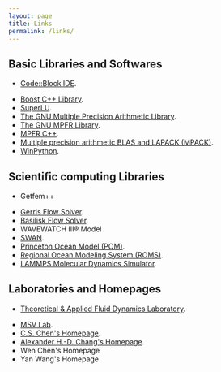 ```yaml
---
layout: page
title: Links
permalink: /links/
---
```


## Basic Libraries and Softwares

* [Code::Block IDE](http://www.codeblocks.org/).
- [Boost C++ Library](https://www.boost.org/).
- [SuperLU](https://crd-legacy.lbl.gov/~xiaoye/SuperLU/).
- [The GNU Multiple Precision Arithmetic Library](https://gmplib.org/).
- [The GNU MPFR Library](https://www.mpfr.org/).
- [MPFR C++](http://www.holoborodko.com/pavel/mpfr/).
- [Multiple precision arithmetic BLAS and LAPACK (MPACK)](http://mplapack.sourceforge.net/).
- [WinPython](http://winpython.sourceforge.net/).


## Scientific computing Libraries

* Getfem++
- [Gerris Flow Solver](http://gfs.sourceforge.net/wiki/index.php/Main_Page).
- [Basilisk Flow Solver](http://basilisk.fr/).
- WAVEWATCH III® Model
- [SWAN](https://www.tudelft.nl/en/ceg/about-the-faculty/departments/hydraulic-engineering/sections/environmental-fluid-mechanics/research/swan/).
- [Princeton Ocean Model (POM)](http://www.ccpo.odu.edu/POMWEB/).
- [Regional Ocean Modeling System (ROMS)](http://www.oces.us/eas-ocean-modeling/ROMS-Tutorial/tutorials.html).
- [LAMMPS Molecular Dynamics Simulator](https://lammps.sandia.gov/).


## Laboratories and Homepages

* [Theoretical & Applied Fluid Dynamics Laboratory](https://taflab.berkeley.edu/).
- [MSV Lab](http://ind.ntou.edu.tw/~msvlab/).
- [C.S. Chen's Homepage](http://www.math.usm.edu/cschen/).
- [Alexander H.-D. Chang's Homepage](http://home.olemiss.edu/~acheng/).
- Wen Chen's Homepage
- Yan Wang's Homepage
